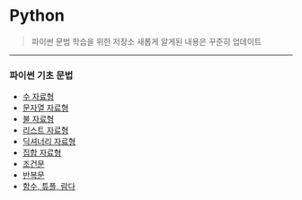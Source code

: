 # Python
>파이썬 문법 학습을 위한 저장소
>새롭게 알게된 내용은 꾸준히 업데이트
----------------------------------------------------------------------------------------------------------------------
### 파이썬 기초 문법
* [수 자료형](https://github.com/vive0508/TIL/blob/main/Python/basic_grammar_number.md)
* [문자열 자료형](https://github.com/vive0508/TIL/blob/main/Python/basic_grammar_string.md)
* [불 자료형]()
* [리스트 자료형](https://github.com/vive0508/TIL/blob/main/Python/basic_grammar_list.md)
* [딕셔너리 자료형]()
* [집합 자료형]()
* [조건문]()
* [반복문]()
* [함수, 튜플, 람다]()
